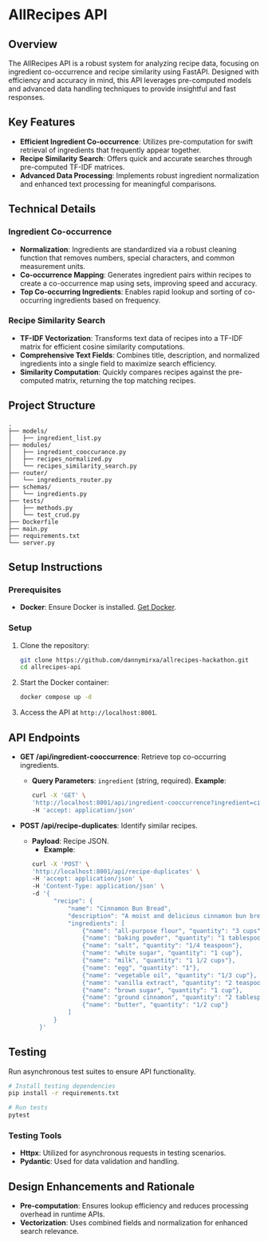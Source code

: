 # AllRecipes API

## Overview

The AllRecipes API is a robust system for analyzing recipe data, focusing on ingredient co-occurrence and recipe similarity using FastAPI. Designed with efficiency and accuracy in mind, this API leverages pre-computed models and advanced data handling techniques to provide insightful and fast responses.

## Key Features

- **Efficient Ingredient Co-occurrence**: Utilizes pre-computation for swift retrieval of ingredients that frequently appear together.
- **Recipe Similarity Search**: Offers quick and accurate searches through pre-computed TF-IDF matrices.
- **Advanced Data Processing**: Implements robust ingredient normalization and enhanced text processing for meaningful comparisons.

## Technical Details

### Ingredient Co-occurrence

- **Normalization**: Ingredients are standardized via a robust cleaning function that removes numbers, special characters, and common measurement units.
- **Co-occurrence Mapping**: Generates ingredient pairs within recipes to create a co-occurrence map using sets, improving speed and accuracy.
- **Top Co-occurring Ingredients**: Enables rapid lookup and sorting of co-occurring ingredients based on frequency.

### Recipe Similarity Search

- **TF-IDF Vectorization**: Transforms text data of recipes into a TF-IDF matrix for efficient cosine similarity computations.
- **Comprehensive Text Fields**: Combines title, description, and normalized ingredients into a single field to maximize search efficiency.
- **Similarity Computation**: Quickly compares recipes against the pre-computed matrix, returning the top matching recipes.

## Project Structure

```
.
├── models/
│   ├── ingredient_list.py
├── modules/
│   ├── ingredient_cooccurance.py
│   ├── recipes_normalized.py
│   └── recipes_similarity_search.py
├── router/
│   └── ingredients_router.py
├── schemas/
│   └── ingredients.py
├── tests/
│   ├── methods.py
│   └── test_crud.py
├── Dockerfile
├── main.py
├── requirements.txt
└── server.py
```

## Setup Instructions

### Prerequisites

- **Docker**: Ensure Docker is installed. [Get Docker](https://docs.docker.com/get-docker/).

### Setup

1. Clone the repository:
   ```bash
   git clone https://github.com/dannymirxa/allrecipes-hackathon.git
   cd allrecipes-api
   ```

2. Start the Docker container:
   ```bash
   docker compose up -d
   ```

3. Access the API at `http://localhost:8001`.

## API Endpoints

- **GET /api/ingredient-cooccurrence**: Retrieve top co-occurring ingredients.
  - **Query Parameters**: `ingredient` (string, required).
    **Example**: 
    ```bash
    curl -X 'GET' \
    'http://localhost:8001/api/ingredient-cooccurrence?ingredient=cinnamon' \
    -H 'accept: application/json'
    ```

- **POST /api/recipe-duplicates**: Identify similar recipes.
  - **Payload**: Recipe JSON.
    - **Example**:
    ```bash
    curl -X 'POST' \
    'http://localhost:8001/api/recipe-duplicates' \
    -H 'accept: application/json' \
    -H 'Content-Type: application/json' \
    -d '{
          "recipe": {
              "name": "Cinnamon Bun Bread",
              "description": "A moist and delicious cinnamon bun bread that'\''s quick and easy to make.",
              "ingredients": [
                  {"name": "all-purpose flour", "quantity": "3 cups"},
                  {"name": "baking powder", "quantity": "1 tablespoon"},
                  {"name": "salt", "quantity": "1/4 teaspoon"},
                  {"name": "white sugar", "quantity": "1 cup"},
                  {"name": "milk", "quantity": "1 1/2 cups"},
                  {"name": "egg", "quantity": "1"},
                  {"name": "vegetable oil", "quantity": "1/3 cup"},
                  {"name": "vanilla extract", "quantity": "2 teaspoons"},
                  {"name": "brown sugar", "quantity": "1 cup"},
                  {"name": "ground cinnamon", "quantity": "2 tablespoons"},
                  {"name": "butter", "quantity": "1/2 cup"}
              ]
          }
      }'
    ```

## Testing

Run asynchronous test suites to ensure API functionality.

```bash
# Install testing dependencies
pip install -r requirements.txt

# Run tests
pytest
```

### Testing Tools
- **Httpx**: Utilized for asynchronous requests in testing scenarios.
- **Pydantic**: Used for data validation and handling.

## Design Enhancements and Rationale

- **Pre-computation**: Ensures lookup efficiency and reduces processing overhead in runtime APIs.
- **Vectorization**: Uses combined fields and normalization for enhanced search relevance.
